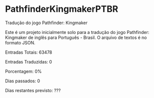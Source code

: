 # PathfinderKingmakerPTBR
Tradução do jogo Pathfinder: Kingmaker

Este é um projeto inicialmente solo para a tradução do jogo Pathfinder: Kingmaker de inglês para Português - Brasil. O arquivo de textos é no formato JSON.



Entradas Totais: 63478

Entradas Traduzidas: 0

Porcentagem: 0%

Dias passados: 0

Dias restantes previsto: ???
